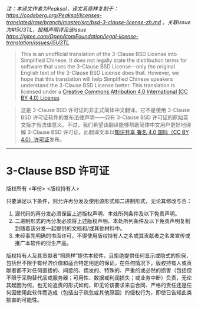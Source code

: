  _注：本译文作者为Peaksol，译文系原样复制于：https://codeberg.org/Peaksol/licenses-translated/raw/branch/master/src/bsd-3-clause-license-zh.md 。关联issue为#I5U3TL，投稿声明详见该issue https://gitee.com/OpenAtomFoundation/legal-license-translation/issues/I5U3TL_ 

> This is an unofficial translation of the 3-Clause BSD License into Simplified Chinese. It does not legally state the distribution terms for software that uses the 3-Clause BSD License—only the original English text of the 3-Clause BSD License does that. However, we hope that this translation will help Simplified Chinese speakers understand the 3-Clause BSD License better. This translation is licensed under a [Creative Commons Attribution 4.0 International (CC BY 4.0) License](https://creativecommons.org/licenses/by/4.0/).

> 这是 3-Clause BSD 许可证的非正式简体中文翻译。它不是使用 3-Clause BSD 许可证软件的发布法律声明——只有 3-Clause BSD 许可证的原始英文版才有法律意义。不过，我们希望该翻译能够帮助简体中文用户更好地理解 3-Clause BSD 许可证。此翻译文本以[知识共享 署名 4.0 国际（CC BY 4.0）许可证](https://creativecommons.org/licenses/by/4.0/)发布。

---

# 3-Clause BSD 许可证
版权所有 <年份> <版权持有人>

只要满足以下条件，则允许再分发及使用源形式和二进制形式，无论其修改与否：

1. 源代码的再分发必须保留上述版权声明、本处所列条件及以下免责声明。
2. 二进制形式的再分发必须将上述版权声明、本处所列条件及以下免责声明复制到随着该分发一起提供的文档和/或其他材料中。
3. 未经事先明确的书面许可，不得使用版权持有人之名或其贡献者之名来宣传或推广本软件的衍生产品。

版权持有人及其贡献者“照原样”提供本软件，且拒绝提供任何显示或隐式的担保，包括但不限于有经济价值和适合特定用途的保证。在任何情况下，版权持有人或贡献者都不对任何直接的、间接的、偶发的、特殊的、严重的或必然的损害（包括但不限于采购替代品或服务器；可用性、数据或利润损失；或业务中断）负责，无论其起因为何，也无论追责的形式如何，即无论该要求来自合同、严格的责任还是任何因使用此软件而造成（包括出于疏忽或其他原因）的侵权行为，即使已告知此类损害的可能性。